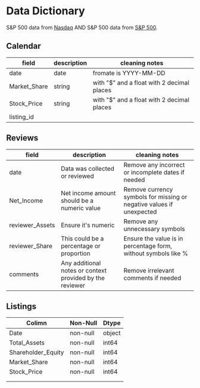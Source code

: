 # Data Dictionary

S&P 500 data from [Nasdaq](https://www.nasdaq.com/market-activity/index/spx/historical?page=1&rows_per_page=10&timeline=y10) AND
S&P 500 data from [S&P 500](https://en.wikipedia.org/wiki/S%26P_500).

## Calendar

| field | description | cleaning notes |
| ----- | ----------- | -------------- |
| date | date | fromate is YYYY-MM-DD |
| Market_Share | string | with "$" and a float with 2 decimal places |
|Stock_Price | string | with "$" and a float with 2 decimal places |
| listing_id | | |

## Reviews

| field | description | cleaning notes |
| ----- | ----------- | -------------- |
| date | Data was collected or reviewed | Remove any incorrect or incomplete dates if needed |
| Net_Income | Net income amount should be a numeric value | Remove currency symbols for missing or negative values if unexpected |
| reviewer_Assets | Ensure it's numeric | Remove any unnecessary symbols |
| reviewer_Share | This could be a percentage or proportion | Ensure the value is in percentage form, without symbols like % |
| comments | Any additional notes or context provided by the reviewer | Remove irrelevant comments if needed |

## Listings

| Colimn | Non-Null | Dtype |
| ------ | -------- | ----- |
| Date | non-null | object |
| Total_Assets | non-null | int64 |
| Shareholder_Equity | non-null | int64 |
| Market_Share | non-null | int64 |
| Stock_Price | non-null | int64 |
| | | |
| | | |
